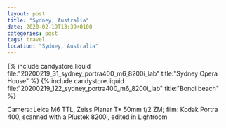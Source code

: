 ```yaml
---
layout: post
title: "Sydney, Australia"
date: 2020-02-19T13:39+0100
categories: post
tags: travel
location: "Sydney, Australia"
---
```


{% include candystore.liquid file:"20200219_31_sydney_portra400_m6_8200i_lab" title:"Sydney Opera House" %}
{% include candystore.liquid file:"20200219_122_sydney_portra400_m6_8200i_lab" title:"Bondi beach" %}

Camera: Leica M6 TTL, Zeiss Planar T* 50mm f/2 ZM; film: Kodak Portra 400, scanned with a Plustek 8200i, edited in Lightroom 